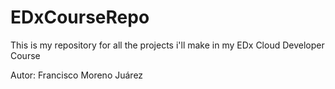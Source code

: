 # EDxCourseRepo
This is my repository for all the projects i'll make in my EDx Cloud Developer Course

Autor: Francisco Moreno Juárez
